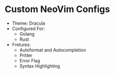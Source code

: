 # Custom NeoVim Configs

- Theme: Dracula
- Configured For: 
    - Golang 
    - Rust
- Fretures:
    - Autoformat and Autocompletion
    - Pritter
    - Error Flag
    - Syntax Highlighting
